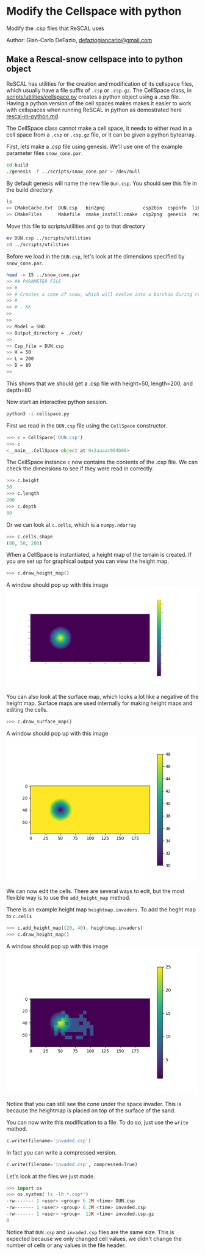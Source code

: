 # Modify the Cellspace with python

Modify the .csp files that ReSCAL uses

Author: Gian-Carlo DeFazio, defaziogiancarlo@gmail.com

## Make a Rescal-snow cellspace into to python object

ReSCAL has utilities for the creation and modification of its cellspace files,
which usually have a file suffix of `.csp` or `.csp.gz`.
The CellSpace class, in [scripts/utilities/cellspace.py](../scripts/utilities/cellspace.py) creates 
a python object using a .csp file. Having a python version of the cell spaces makes makes it easier to 
work with cellspaces when running ReSCAL in python as demostrated here [rescal-in-python.md](./rescal-in-python.md).

The CellSpace class cannot make a cell space, it needs to either read in a cell space from a `.csp` or `.csp.gz`
file, or it can be given a python bytearray. 

First, lets make a .csp file using genesis.
We'll use one of the example parameter files `snow_cone.par`.

```bash
cd build
./genesis -f ../scripts/snow_cone.par > /dev/null
```

By default genesis will name the new file `Dun.csp`.
You should see this file in the build directory.

```bash
ls
>> CMakeCache.txt  DUN.csp   bin2png              csp2bin  cspinfo  lib        rescal
>> CMakeFiles      Makefile  cmake_install.cmake  csp2png  genesis  regenesis
```

Move this file to scripts/utilities and go to that directory
```bash
mv DUN.csp ../scripts/utilities
cd ../scripts/utilities
```

Before we load in the `DUN.csp`, let's look at the dimensions specified by `snow_cone.par`.
```bash
head -n 15 ../snow_cone.par
>> ## PARAMETER FILE
>> #
>> # Creates a cone of snow, which will evolve into a barchan during rescal-snow simulation
>> #
>> # - KK
>>
>>
>> Model = SNO
>> Output_directory = ./out/
>>
>> Csp_file = DUN.csp
>> H = 50
>> L = 200
>> D = 80
>>
```

This shows that we should get a .csp file with height=50, length=200, and depth=80

Now start an interactive python session.

```bash
python3 -i cellspace.py
```

First we read in the `DUN.csp` file using the `CellSpace` constructor.

```python
>>> c = CellSpace('DUN.csp')
>>> c
<__main__.CellSpace object at 0x2aaaac964b00>
```

The CellSpace instance `c` now contains the contents of the .csp file.
We can check the dimensions to see if they were read in correctly.
```python
>>> c.height
50
>>> c.length
200
>>> c.depth 
80
```

Or we can look at `c.cells`, which is a `numpy.ndarray`
```python
>>> c.cells.shape
(80, 50, 200)
```

When a CellSpace is instantiated, a height map of the terrain is created. If you are set up for graphical output
you can view the height map.
```python
>>> c.draw_height_map()
```

A window should pop up with this image
![](example_images/cellspace/snow_cone_height_map.png)

You can also look at the surface map, which looks a lot like a negative of the height map.
Surface maps are used internally for making height maps and editing the cells.

```python
>>> c.draw_surface_map()
```

A window should pop up with this image
![](example_images/cellspace/snow_cone_surface_map.png)

We can now edit the cells. There are several ways to edit, but the most flexible way is to use the 
`add_height_map` method.

There is an example height map `heightmap.invaders`.
To add the heght map to `c.cells`

```python
>>> c.add_height_map((20, 40), heightmap.invaders)
>>> c.draw_height_map()
```

A window should pop up with this image
![](example_images/cellspace/snow_cone_height_map_invaded.png)

Notice that you can still see the cone under the space invader. This is because the heightmap is
placed on top of the surface of the sand.

You can now write this modification to a file. To do so, just use the `write` method.
```python
c.write(filename='invaded.csp')
```

In fact you can write a compressed version.
```python
c.write(filename='invaded.csp', compressed=True)
```

Let's look at the files we just made.
```python
>>> import os
>>> os.system('ls -lh *.csp*')
-rw------- 1 <user> <group> 6.2M <time> DUN.csp
-rw------- 1 <user> <group> 6.2M <time> invaded.csp
-rw------- 1 <user> <group>  12K <time> invaded.csp.gz
0
```

Notice that `DUN.csp` and `invaded.csp` files are the same size.
This is expected because we only changed cell values, we didn't change 
the number of cells or any values in the file header.
